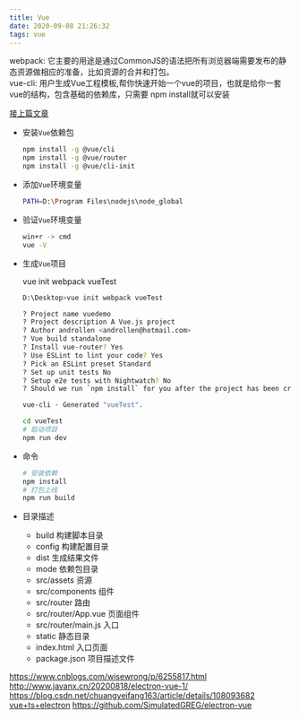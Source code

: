 ```yaml
---
title: Vue
date: 2020-09-08 21:26:32
tags: vue
--- 
```


webpack: 它主要的用途是通过CommonJS的语法把所有浏览器端需要发布的静态资源做相应的准备，比如资源的合并和打包。  
vue-cli: 用户生成Vue工程模板,帮你快速开始一个vue的项目，也就是给你一套vue的结构，包含基础的依赖库，只需要 npm install就可以安装

[接上篇文章](/post/npm-help.html)

- 安装`Vue`依赖包

  ```sh
  npm install -g @vue/cli
  npm install -g @vue/router
  npm install -g @vue/cli-init
  ```

- 添加`Vue`环境变量

  ```sh
  PATH=D:\Program Files\nodejs\node_global
  ```

- 验证`Vue`环境变量

  ```sh
  win+r -> cmd
  vue -V
  ```

- 生成`Vue`项目

  vue init webpack vueTest

  ```sh
  D:\Desktop>vue init webpack vueTest

  ? Project name vuedemo
  ? Project description A Vue.js project
  ? Author androllen <androllen@hotmail.com>
  ? Vue build standalone
  ? Install vue-router? Yes
  ? Use ESLint to lint your code? Yes
  ? Pick an ESLint preset Standard
  ? Set up unit tests No
  ? Setup e2e tests with Nightwatch? No
  ? Should we run `npm install` for you after the project has been created? (recommended) npm

  vue-cli · Generated "vueTest".
  ```

  ```sh
  cd vueTest
  # 启动项目
  npm run dev
  ```

- 命令

  ```sh
  # 安装依赖
  npm install
  # 打包上线
  npm run build
  ```

- 目录描述

  - build 构建脚本目录
  - config 构建配置目录
  - dist 生成结果文件
  - mode 依赖包目录
  - src/assets 资源
  - src/components 组件
  - src/router 路由
  - src/router/App.vue 页面组件
  - src/router/main.js 入口
  - static 静态目录
  - index.html 入口页面
  - package.json 项目描述文件

<https://www.cnblogs.com/wisewrong/p/6255817.html>
<http://www.javanx.cn/20200818/electron-vue-1/>
<https://blog.csdn.net/chuangyeifang163/article/details/108093682>
[vue+ts+electron](jianshu.com/p/c1ce10fb4ca6)
<https://github.com/SimulatedGREG/electron-vue>
